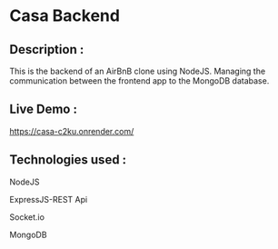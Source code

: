 # Casa Backend

## Description : 

This is the backend of an AirBnB clone using NodeJS.
Managing the communication between the frontend app to the MongoDB database.

## Live Demo :

https://casa-c2ku.onrender.com/

## Technologies used :

NodeJS

ExpressJS-REST Api

Socket.io

MongoDB
